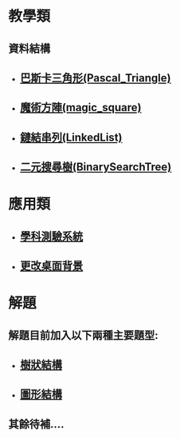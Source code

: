 # 教學類
## 資料結構
* ## [巴斯卡三角形(Pascal_Triangle)](https://github.com/xyz607xx/VB_Subject/tree/master/%E8%A6%96%E8%A6%BA%E8%B3%87%E6%96%99%E7%B5%90%E6%A7%8B/%E5%B7%B4%E6%96%AF%E5%8D%A1%E4%B8%89%E8%A7%92%E5%BD%A2)
* ## [魔術方陣(magic_square)](https://github.com/xyz607xx/VB_Subject/tree/master/%E8%A6%96%E8%A6%BA%E8%B3%87%E6%96%99%E7%B5%90%E6%A7%8B/%E9%AD%94%E8%A1%93%E6%96%B9%E9%99%A3)
* ## [鏈結串列(LinkedList)](https://github.com/xyz607xx/VB_Subject/tree/master/%E8%A6%96%E8%A6%BA%E8%B3%87%E6%96%99%E7%B5%90%E6%A7%8B/LinkedList)
* ## [二元搜尋樹(BinarySearchTree)](https://github.com/xyz607xx/VB_Subject/tree/master/%E8%A6%96%E8%A6%BA%E8%B3%87%E6%96%99%E7%B5%90%E6%A7%8B/BinarySearchTree)
# 應用類
* ## [學科測驗系統](https://github.com/xyz607xx/VB_Subject/tree/master/%E6%87%89%E7%94%A8%E7%A8%8B%E5%BC%8F/%E5%AD%B8%E7%A7%91%E6%B8%AC%E9%A9%97%E7%B3%BB%E7%B5%B1)
* ## [更改桌面背景](https://github.com/xyz607xx/VB_Subject/tree/master/%E6%87%89%E7%94%A8%E7%A8%8B%E5%BC%8F/%E6%9B%B4%E6%94%B9%E6%A1%8C%E9%9D%A2%E8%83%8C%E6%99%AF)

# 解題
## 解題目前加入以下兩種主要題型:
* ## [樹狀結構](https://github.com/xyz607xx/VB_Subject/tree/master/%E8%A7%A3%E9%A1%8C/%E6%A8%B9%E7%8B%80%E7%B5%90%E6%A7%8B)
* ## [圖形結構](https://github.com/xyz607xx/VB_Subject/tree/master/%E8%A7%A3%E9%A1%8C/%E5%9C%96%E5%BD%A2%E7%B5%90%E6%A7%8B)

## 其餘待補....